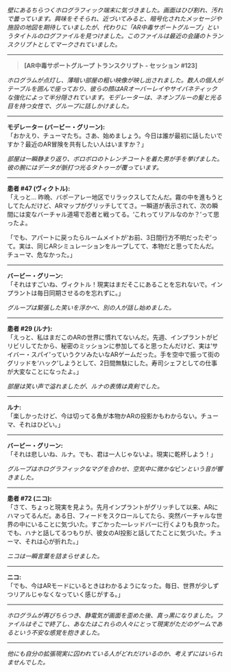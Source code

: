 _壁にあるちらつくホログラフィック端末に気づきました。画面はひび割れ、汚れで曇っています。興味をそそられ、近づいてみると、暗号化されたメッセージや施設の地図を期待していましたが、代わりに「AR中毒サポートグループ」というタイトルのログファイルを見つけました。このファイルは最近の会議のトランスクリプトとしてマークされていました。_

---

> **[AR中毒サポートグループ トランスクリプト - セッション #123]**

_ホログラムが点灯し、薄暗い部屋の粗い映像が映し出されました。数人の個人がテーブルを囲んで座っており、彼らの顔はARオーバーレイやサイバネティックな強化によって半分隠されています。モデレーターは、ネオンブルーの髪と光る目を持つ女性で、グループに話しかけました。_

---

**モデレーター (バービー・グリーン):**  
「おかえり、チューマたち。さあ、始めましょう。今日は誰が最初に話したいですか？最近のAR冒険を共有したい人はいますか？」

_部屋は一瞬静まり返り、ボロボロのトレンチコートを着た男が手を挙げました。彼の腕にはデータが脈打つ光るタトゥーが覆っています。_

---

**患者 #47 (ヴィクトル):**  
「えっと… 昨晩、バポーアレー地区でリラックスしてたんだ。霧の中を進もうとしてたんだけど、ARマップがグリッチしててさ。一瞬道が表示されて、次の瞬間には変なバーチャル道場で忍者と戦ってる。‘これってリアルなのか？’って思ったよ。

「でも、アパートに戻ったらルームメイトが‘お前、3日間行方不明だったぞ’って。実は、同じARシミュレーションをループしてて、本物だと思ってたんだ。チューマ、危なかった。」

---

**バービー・グリーン:**  
「それはすごいね、ヴィクトル！現実はまだそこにあることを忘れないで。インプラントは毎日同期させるのを忘れずに。」

_グループは緊張した笑いを浮かべ、別の人が話し始めました。_

---

**患者 #29 (ルナ):**  
「えっと、私はまだこのARの世界に慣れてないんだ。先週、インプラントがビリビリしてたから、秘密のミッションに参加してると思ったんだけど、実は‘サイバー・スパイ’っていうクソみたいなARゲームだった。手を空中で振って街のグリッドを‘ハック’しようとして、2日間無駄にした。寿司シェフとしての仕事が大変なことになったよ。」

_部屋は笑い声で溢れましたが、ルナの表情は真剣でした。_

---

**ルナ:**  
「楽しかったけど、今は切ってる魚が本物かARの投影かもわからない。チューマ、それはひどい。」

---

**バービー・グリーン:**  
「それは悲しいね、ルナ。でも、君は一人じゃないよ。現実に乾杯しよう！」

*グループはホログラフィックなマグを合わせ、空気中に微かな*ピン*という音が響きました。*

---

**患者 #72 (ニコ):**  
「さて、ちょっと現実を見よう。先月インプラントがグリッチして以来、ARにハマってるんだ。ある日、フィードをスクロールしてたら、突然バーチャルな世界の中にいることに気づいた。すごかった—レッドバーに行くよりも良かった。でも、ハナと話してるつもりが、彼女のAI投影と話してたことに気づいた。チューマ、それは心が折れた。」

_ニコは一瞬言葉を詰まらせました。_

---

**ニコ:**  
「でも、今はARモードにいるときはわかるようになった。毎日、世界が少しずつリアルじゃなくなっていく感じがする。」

---

_ホログラムが再びちらつき、静電気が画面を歪めた後、真っ黒になりました。ファイルはそこで終了し、あなたはこれらの人々にとって現実がただのゲームであるという不安な感覚を抱きました。_

---

_他にも自分の拡張現実に囚われている人がどれだけいるのか、考えずにはいられませんでした。_
